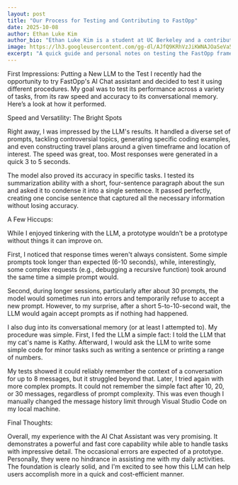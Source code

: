 ```yaml
---
layout: post
title: "Our Process for Testing and Contributing to FastOpp"
date: 2025-10-08
author: Ethan Luke Kim
author_bio: "Ethan Luke Kim is a student at UC Berkeley and a contributor to the FastOpp project."
image: https://lh3.googleusercontent.com/gg-dl/AJfQ9KRhVzJiKWNAJOaSeVa5NZQ6zEz3NjCnj9UNhTUB-oPwUhod6Iq0-VN3qLoNyrm4ZRxxLM_ASBfqI4JriGx6L2wVRBhgIyyqL1RYpTdzpaOnseMICQcLI9PaCE5PZUV0n0voR41gzmiMLbtn-xeM1RCIhulEnhIPvkNF0bRhw8kulA1zjQ=s1024-rj
excerpt: "A quick guide and personal notes on testing the FastOpp framework, including the essential git commands for contributing."
---
```


First Impressions: Putting a New LLM to the Test
I recently had the opportunity to try FastOpp's AI Chat assistant and decided to test it using different procedures. My goal was to test its performance across a variety of tasks, from its raw speed and accuracy to its conversational memory. Here’s a look at how it performed.

Speed and Versatility: The Bright Spots

Right away, I was impressed by the LLM's results. It handled a diverse set of prompts, tackling controversial topics, generating specific coding examples, and even constructing travel plans around a given timeframe and location of interest. The speed was great, too. Most responses were generated in a quick 3 to 5 seconds.

The model also proved its accuracy in specific tasks. I tested its summarization ability with a short, four-sentence paragraph about the sun and asked it to condense it into a single sentence. It passed perfectly, creating one concise sentence that captured all the necessary information without losing accuracy.

A Few Hiccups:

While I enjoyed tinkering with the LLM, a prototype wouldn't be a prototype without things it can improve on.

First, I noticed that response times weren't always consistent. Some simple prompts took longer than expected (6-10 seconds), while, interestingly, some complex requests (e.g., debugging a recursive function) took around the same time a simple prompt would.

Second, during longer sessions, particularly after about 30 prompts, the model would sometimes run into errors and temporarily refuse to accept a new prompt. However, to my surprise, after a short 5-to-10-second wait, the LLM would again accept prompts as if nothing had happened.

I also dug into its conversational memory (or at least I attempted to). My procedure was simple. First, I fed the LLM a simple fact: I told the LLM that my cat's name is Kathy. Afterward, I would ask the LLM to write some simple code for minor tasks such as writing a sentence or printing a range of numbers.

My tests showed it could reliably remember the context of a conversation for up to 8 messages, but it struggled beyond that. Later, I tried again with more complex prompts. It could not remember the simple fact after 10, 20, or 30 messages, regardless of prompt complexity. This was even though I manually changed the message history limit through Visual Studio Code on my local machine.

Final Thoughts:

Overall, my experience with the AI Chat Assistant was very promising. It demonstrates a powerful and fast core capability while able to handle tasks with impressive detail. The occasional errors are expected of a prototype. Personally, they were no hindrance in assisting me with my daily activities. The foundation is clearly solid, and I'm excited to see how this LLM can help users accomplish more in a quick and cost-efficient manner.